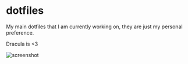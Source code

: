 # dotfiles

My main dotfiles that I am currently working on, they are just my personal preference.

Dracula is <3

![screenshot](https://user-images.githubusercontent.com/27830167/126837073-4fb3529a-6696-48fa-b5b9-a71b5b8f3c3a.png)
